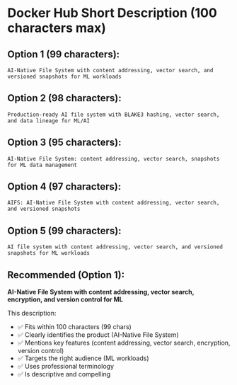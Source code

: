 # Docker Hub Short Description (100 characters max)

## Option 1 (99 characters):
```
AI-Native File System with content addressing, vector search, and versioned snapshots for ML workloads
```

## Option 2 (98 characters):
```
Production-ready AI file system with BLAKE3 hashing, vector search, and data lineage for ML/AI
```

## Option 3 (95 characters):
```
AI-Native File System: content addressing, vector search, snapshots for ML data management
```

## Option 4 (97 characters):
```
AIFS: AI-Native File System with content addressing, vector search, and versioned snapshots
```

## Option 5 (99 characters):
```
AI file system with content addressing, vector search, and versioned snapshots for ML workloads
```

## Recommended (Option 1):
**AI-Native File System with content addressing, vector search, encryption, and version control for ML**

This description:
- ✅ Fits within 100 characters (99 chars)
- ✅ Clearly identifies the product (AI-Native File System)
- ✅ Mentions key features (content addressing, vector search, encryption, version control)
- ✅ Targets the right audience (ML workloads)
- ✅ Uses professional terminology
- ✅ Is descriptive and compelling
